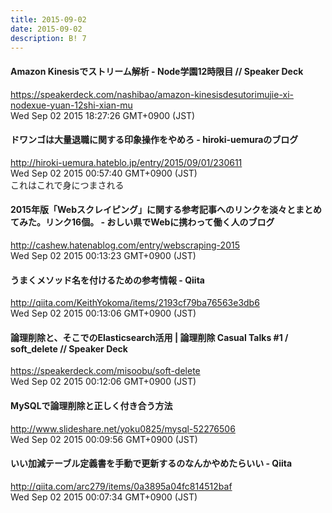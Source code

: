 ```yaml
---
title: 2015-09-02
date: 2015-09-02
description: B! 7
---
```


#### Amazon Kinesisでストリーム解析 - Node学園12時限目 // Speaker Deck
https://speakerdeck.com/nashibao/amazon-kinesisdesutorimujie-xi-nodexue-yuan-12shi-xian-mu<br>
Wed Sep 02 2015 18:27:26 GMT+0900 (JST)<br>


#### ドワンゴは大量退職に関する印象操作をやめろ - hiroki-uemuraのブログ
http://hiroki-uemura.hateblo.jp/entry/2015/09/01/230611<br>
Wed Sep 02 2015 00:57:40 GMT+0900 (JST)<br>
これはこれで身につまされる


#### 2015年版「Webスクレイピング」に関する参考記事へのリンクを淡々とまとめてみた。リンク16個。 - おしい県でWebに携わって働く人のブログ
http://cashew.hatenablog.com/entry/webscraping-2015<br>
Wed Sep 02 2015 00:13:23 GMT+0900 (JST)<br>


#### うまくメソッド名を付けるための参考情報 - Qiita
http://qiita.com/KeithYokoma/items/2193cf79ba76563e3db6<br>
Wed Sep 02 2015 00:13:06 GMT+0900 (JST)<br>


#### 論理削除と、そこでのElasticsearch活用 | 論理削除 Casual Talks #1 / soft_delete // Speaker Deck
https://speakerdeck.com/misoobu/soft-delete<br>
Wed Sep 02 2015 00:12:06 GMT+0900 (JST)<br>


#### MySQLで論理削除と正しく付き合う方法
http://www.slideshare.net/yoku0825/mysql-52276506<br>
Wed Sep 02 2015 00:09:56 GMT+0900 (JST)<br>


#### いい加減テーブル定義書を手動で更新するのなんかやめたらいい - Qiita
http://qiita.com/arc279/items/0a3895a04fc814512baf<br>
Wed Sep 02 2015 00:07:34 GMT+0900 (JST)<br>


